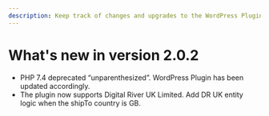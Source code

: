 ```yaml
---
description: Keep track of changes and upgrades to the WordPress Plugin.
---
```


# What's new in version 2.0.2

* PHP 7.4 deprecated “unparenthesized”. WordPress Plugin has been updated accordingly.
* The plugin now supports Digital River UK Limited. Add DR UK entity logic when the shipTo country is GB.

